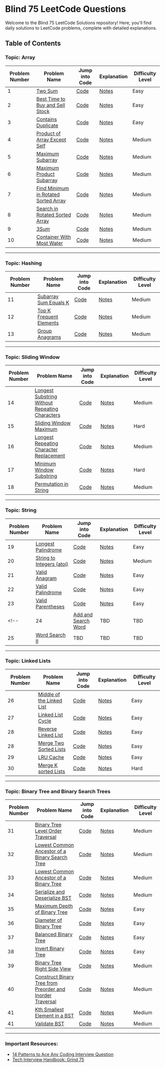 # Blind 75 LeetCode Questions

<!-- 
## Sliding Window

15. [Sliding Window Maximum](https://leetcode.com/problems/sliding-window-maximum/)
17. [Minimum Window Substring](https://leetcode.com/problems/minimum-window-substring/)


## String

20. [Add and Search Word](https://leetcode.com/problems/add-and-search-word-data-structure-design/)
21. [Word Search II](https://leetcode.com/problems/word-search-ii/)


## Binary
11. [Sum of Two Integers](https://leetcode.com/problems/sum-of-two-integers/)
12. [Number of 1 Bits](https://leetcode.com/problems/number-of-1-bits/)
13. [Counting Bits](https://leetcode.com/problems/counting-bits/)
14. [Missing Number](https://leetcode.com/problems/missing-number/)
15. [Reverse Bits](https://leetcode.com/problems/reverse-bits/)

## Dynamic Programming
16. [Climbing Stairs](https://leetcode.com/problems/climbing-stairs/)
17. [Coin Change](https://leetcode.com/problems/coin-change/)
18. [Longest Increasing Subsequence](https://leetcode.com/problems/longest-increasing-subsequence/)
19. [Longest Common Subsequence](https://leetcode.com/problems/longest-common-subsequence/)
20. [Word Break](https://leetcode.com/problems/word-break/)
21. [Combination Sum](https://leetcode.com/problems/combination-sum/)
22. [House Robber](https://leetcode.com/problems/house-robber/)
23. [House Robber II](https://leetcode.com/problems/house-robber-ii/)
24. [Decode Ways](https://leetcode.com/problems/decode-ways/)
25. [Unique Paths](https://leetcode.com/problems/unique-paths/)
26. [Jump Game](https://leetcode.com/problems/jump-game/)

## Interval
27. [Merge Intervals](https://leetcode.com/problems/merge-intervals/)
28. [Insert Interval](https://leetcode.com/problems/insert-interval/)
29. [Non-overlapping Intervals](https://leetcode.com/problems/non-overlapping-intervals/)
30. [Meeting Rooms](https://leetcode.com/problems/meeting-rooms/)
31. [Meeting Rooms II](https://leetcode.com/problems/meeting-rooms-ii/)

## Linked List

36. [Remove Nth Node From End of List](https://leetcode.com/problems/remove-nth-node-from-end-of-list/)
37. [Reorder List](https://leetcode.com/problems/reorder-list/)

## Matrix

38. [Set Matrix Zeroes](https://leetcode.com/problems/set-matrix-zeroes/)
39. [Spiral Matrix](https://leetcode.com/problems/spiral-matrix/)
40. [Rotate Image](https://leetcode.com/problems/rotate-image/)
41. [Word Search](https://leetcode.com/problems/word-search/)
42. [Number of Islands](https://leetcode.com/problems/number-of-islands/)

## Graph

43. [Clone Graph](https://leetcode.com/problems/clone-graph/)
44. [Pacific Atlantic Water Flow](https://leetcode.com/problems/pacific-atlantic-water-flow/)
45. [Surrounded Regions](https://leetcode.com/problems/surrounded-regions/)
46. [Course Schedule](https://leetcode.com/problems/course-schedule/)
47. [Alien Dictionary](https://leetcode.com/problems/alien-dictionary/)
48. [Graph Valid Tree](https://leetcode.com/problems/graph-valid-tree/)
49. [Number of Connected Components in an Undirected Graph](https://leetcode.com/problems/number-of-connected-components-in-an-undirected-graph/)


## Heap

59. [Find Median from Data Stream](https://leetcode.com/problems/find-median-from-data-stream/)

## Stack and Queue

65. [Generate Parentheses](https://leetcode.com/problems/generate-parentheses/)
67. [Longest Palindromic Substring](https://leetcode.com/problems/longest-palindromic-substring/)
68. [Palindrome Partitioning](https://leetcode.com/problems/palindrome-partitioning/)

## Tree

73. [Same Tree](https://leetcode.com/problems/same-tree/)
74. [Subtree of Another Tree](https://leetcode.com/problems/subtree-of-another-tree/)
55. [Implement Trie (Prefix Tree)](https://leetcode.com/problems/implement-trie-prefix-tree/) -->

Welcome to the Blind 75 LeetCode Solutions repository! Here, you'll find daily solutions to LeetCode problems, complete with detailed explanations.

## Table of Contents

### Topic: Array

| Problem Number | Problem Name                                                                                                                    | Jump into Code | Explanation | Difficulty Level |
| -------------- | ------------------------------------------------------------------------------------------------------------------------------- | -------------- | ----------- | ---------------- |
| 1              | [Two Sum](https://leetcode.com/problems/two-sum/)                                                                               | [Code](array/2-sum/solution.py)            | [Notes](array/2-sum/notes.md)         | Easy              |
| 2              | [Best Time to Buy and Sell Stock](https://leetcode.com/problems/best-time-to-buy-and-sell-stock/)                               | [Code](array/best-time-to-buy-and-sell-stock/solution.py)            | [Notes](array/best-time-to-buy-and-sell-stock/notes.md)         | Easy              |
| 3              | [Contains Duplicate](https://leetcode.com/problems/contains-duplicate/)                                                         | [Code](array/contains-duplicate/solution.py)            | [Notes](array/contains-duplicate/notes.md)         | Easy              |
| 4              | [Product of Array Except Self](https://leetcode.com/problems/product-of-array-except-self/)                                     | [Code](array/product-of-array-except-self/solution.py)            | [Notes](array/product-of-array-except-self/notes.md)         | Medium              |
| 5              | [Maximum Subarray](https://leetcode.com/problems/maximum-subarray/)                                                             | [Code](array/maximum-subarray/solution.py)            | [Notes](array/maximum-subarray/notes.md)         | Medium              |
| 6              | [Maximum Product Subarray](https://leetcode.com/problems/maximum-product-subarray/)                                             | [Code](array/maximum-product-subarray/solution.py)            | [Notes](array/maximum-product-subarray/notes.md)         | Medium              |
| 7              | [Find Minimum in Rotated Sorted Array](https://leetcode.com/problems/find-minimum-in-rotated-sorted-array/)                     | [Code](array/find-minimum-in-rotated-sorted-array/solution.py)            | [Notes](array/find-minimum-in-rotated-sorted-array/notes.md)         | Medium              |
| 8              | [Search in Rotated Sorted Array](https://leetcode.com/problems/search-in-rotated-sorted-array/)                                 | [Code](array/search-in-rotated-sorted-array/solution.py)            | [Notes](array/search-in-rotated-sorted-array/notes.md)         | Medium              |
| 9              | [3Sum](https://leetcode.com/problems/3sum/)                                                                                     | [Code](array/3sum/solution.py)            | [Notes](array/3sum/notes.md)         | Medium              |
| 10             | [Container With Most Water](https://leetcode.com/problems/container-with-most-water/)                                           | [Code](array/container-with-most-water/solution.py)            | [Notes](array/container-with-most-water/notes.md)         | Medium              |

---

### Topic: Hashing

| Problem Number | Problem Name                                                                                                                    | Jump into Code | Explanation | Difficulty Level |
| -------------- | ------------------------------------------------------------------------------------------------------------------------------- | -------------- | ----------- | ---------------- |
| 11             | [Subarray Sum Equals K](https://leetcode.com/problems/subarray-sum-equals-k)                                                    | [Code](hashing/subarray-sum-equals-k/solution.py)            | [Notes](hashing/subarray-sum-equals-k/notes.md)         | Medium              |
| 12             | [Top K Frequent Elements](https://leetcode.com/problems/top-k-frequent-elements/)                                               | [Code](hashing/top-k-frequent-elements/solution.py)            | [Notes](hashing/top-k-frequent-elements/notes.md)         | Medium              |
| 13             | [Group Anagrams](https://leetcode.com/problems/group-anagrams/)                                                                 | [Code](hashing/group-anagrams/solution.py)            | [Notes](hashing/group-anagrams/notes.md)         | Medium              |

---

### Topic: Sliding Window

| Problem Number | Problem Name                                                                                                                    | Jump into Code | Explanation | Difficulty Level |
| -------------- | ------------------------------------------------------------------------------------------------------------------------------- | -------------- | ----------- | ---------------- |
| 14             | [Longest Substring Without Repeating Characters](https://leetcode.com/problems/longest-substring-without-repeating-characters/) | [Code](sliding-window/longest-substring-without-repeating-characters/solution.py)            | [Notes](sliding-window/longest-substring-without-repeating-characters/notes.md)         | Medium              |
| 15             | [Sliding Window Maximum](https://leetcode.com/problems/sliding-window-maximum/)                                                 | [Code](sliding-window/sliding-window-maximum/solution.py)            | [Notes](sliding-window/sliding-window-maximum/notes.md)         | Hard              |
| 16             | [Longest Repeating Character Replacement](https://leetcode.com/problems/longest-repeating-character-replacement/)               | [Code](sliding-window/longest-repeating-character-replacement/solution.py)            | [Notes](sliding-window/longest-repeating-character-replacement/notes.md)         | Medium              |
| 17             | [Minimum Window Substring](https://leetcode.com/problems/minimum-window-substring/)                                             | [Code](sliding-window/minimum-window-substring/solution.py)            | [Notes](sliding-window/minimum-window-substring/notes.md)         | Hard              |
| 18             | [Permutation in String](https://leetcode.com/problems/permutation-in-string/)                                                   | [Code](sliding-window/permutation-in-string/solution.py)            | [Notes](sliding-window/permutation-in-string/notes.md)         | Medium              |

---

### Topic: String

| Problem Number | Problem Name                                                                                                                    | Jump into Code | Explanation | Difficulty Level |
| -------------- | ------------------------------------------------------------------------------------------------------------------------------- | -------------- | ----------- | ---------------- |
| 19             | [Longest Palindrome](https://leetcode.com/problems/longest-palindrome/)                                                                   | [Code](string/longest-palindrome/solution.py)            | [Notes](string/longest-palindrome/notes.md)         | Easy              |
| 20             | [String to Integers (atoi)](https://leetcode.com/problems/string-to-integer-atoi/)                                                                   | [Code](string/string-to-integer-atoi/solution.py)            | [Notes](string/string-to-integer-atoi/notes.md)         | Medium              |
| 21             | [Valid Anagram](https://leetcode.com/problems/valid-anagram/)                                                                   | [Code](string/valid-anagram/solution.py)            | [Notes](string/valid-anagram/notes.md)         | Easy              |
| 22             | [Valid Palindrome](https://leetcode.com/problems/valid-palindrome/)                                                                   | [Code](string/valid-palindrome/solution.py)            | [Notes](string/valid-palindrome/notes.md)         | Easy              |
| 23             | [Valid Parentheses](https://leetcode.com/problems/valid-parentheses/)                                                                   | [Code](string/valid-parentheses/solution.py)            | [Notes](string/valid-parentheses/notes.md)         | Easy              |
<!-- | 24             | [Add and Search Word](https://leetcode.com/problems/add-and-search-word-data-structure-design/)                                 | TBD            | TBD         | TBD              |
| 25             | [Word Search II](https://leetcode.com/problems/word-search-ii/)                                                                 | TBD            | TBD         | TBD              | -->

---

### Topic: Linked Lists

| Problem Number | Problem Name                                                                                                                    | Jump into Code | Explanation | Difficulty Level |
| -------------- | ------------------------------------------------------------------------------------------------------------------------------- | -------------- | ----------- | ---------------- |
| 26             | [Middle of the Linked List](https://leetcode.com/problems/middle-of-the-linked-list)                                 | [Code](linked-lists/middle-of-the-linked-list/solution.py)            | [Notes](linked-lists/middle-of-the-linked-list/notes.md)         | Easy |
| 27             | [Linked List Cycle](https://leetcode.com/problems/linked-list-cycle)                                 | [Code](linked-lists/linked-list-cycle/solution.py)            | [Notes](linked-lists/linked-list-cycle/notes.md)         | Easy |
| 28             | [Reverse Linked List](https://leetcode.com/problems/reverse-linked-list)                                 | [Code](linked-lists/reverse-linked-list/solution.py)            | [Notes](linked-lists/reverse-linked-list/notes.md)         | Easy |
| 28             | [Merge Two Sorted Lists](https://leetcode.com/problems/merge-two-sorted-lists/)                                 | [Code](linked-lists/merge-two-sorted-lists/solution.py)            | [Notes](linked-lists/merge-two-sorted-lists/notes.md)         | Easy |
| 29             | [LRU Cache](https://leetcode.com/problems/lru-cache/)                                 | [Code](linked-lists/lru-cache/solution.py)            | [Notes](linked-lists/lru-cache/notes.md)         | Easy |
| 30             | [Merge K sorted Lists](https://leetcode.com/problems/merge-k-sorted-lists)                                 | [Code](linked-lists/merge-k-sorted-lists/solution.py)            | [Notes](linked-lists/merge-k-sorted-lists/notes.md)         | Hard |

---

### Topic: Binary Tree and Binary Search Trees

| Problem Number | Problem Name                                                                                                                    | Jump into Code | Explanation | Difficulty Level |
| -------------- | ------------------------------------------------------------------------------------------------------------------------------- | -------------- | ----------- | ---------------- |
| 31             | [Binary Tree Level Order Traversal](https://leetcode.com/problems/binary-tree-level-order-traversal/)                                                       | [Code](trees/binary-tree-level-order-traversal/solution.py)            | [Notes](trees/binary-tree-level-order-traversal/notes.md)         | Medium              |
| 32             | [Lowest Common Ancestor of a Binary Search Tree](https://leetcode.com/problems/lowest-common-ancestor-of-a-binary-search-tree/)                                                       | [Code](trees/lowest-common-ancestor-of-a-binary-search-tree/solution.py)            | [Notes](trees/lowest-common-ancestor-of-a-binary-search-tree/notes.md)         | Medium              |
| 33             | [Lowest Common Ancestor of a Binary Tree](https://leetcode.com/problems/lowest-common-ancestor-of-a-binary-tree/)                                                       | [Code](trees/lowest-common-ancestor-of-a-binary-tree/solution.py)            | [Notes](trees/lowest-common-ancestor-of-a-binary-tree/notes.md)         | Medium              |
| 34             | [Serialize and Deserialize BST](https://leetcode.com/problems/serialize-and-deserialize-bst/)                                                       | [Code](trees/serialize-and-deserialize-bst/solution.py)            | [Notes](trees/serialize-and-deserialize-bst/notes.md)         | Medium              |
| 35             | [Maximum Depth of Binary Tree](https://leetcode.com/problems/maximum-depth-of-binary-tree/)                                                       | [Code](trees/maximum-depth-of-binary-tree/solution.py)            | [Notes](trees/maximum-depth-of-binary-tree/notes.md)         | Easy              |
| 36             | [Diameter of Binary Tree](https://leetcode.com/problems/diameter-of-binary-tree/)                                                       | [Code](trees/diameter-of-binary-tree/solution.py)            | [Notes](trees/diameter-of-binary-tree/notes.md)         | Easy              |
| 37             | [Balanced Binary Tree](https://leetcode.com/problems/balanced-binary-tree/)                                                      | [Code](trees/balanced-binary-tree/solution.py)            | [Notes](trees/balanced-binary-tree/notes.md)         | Easy              |
| 38             | [Invert Binary Tree](https://leetcode.com/problems/invert-binary-tree/)                                                      | [Code](trees/invert-binary-tree/solution.py)            | [Notes](trees/invert-binary-tree/notes.md)         | Easy              |
| 39             | [Binary Tree Right Side View](https://leetcode.com/problems/binary-tree-right-side-view)                                                      | [Code](trees/binary-tree-right-side-view/solution.py)            | [Notes](trees/binary-tree-right-side-view/notes.md)         | Medium              |
| 40             | [Construct Binary Tree from Preorder and Inorder Traversal](https://leetcode.com/problems/construct-binary-tree-from-preorder-and-inorder-traversal)                                                      | [Code](trees/construct-binary-tree-from-preorder-and-inorder-traversal/solution.py)            | [Notes](trees/construct-binary-tree-from-preorder-and-inorder-traversal/notes.md)         | Medium              |
| 41             | [Kth Smallest Element in a BST](https://leetcode.com/problems/kth-smallest-element-in-a-bst/)                                                      | [Code](trees/kth-smallest-element-in-a-bst/solution.py)            | [Notes](trees/kth-smallest-element-in-a-bst/notes.md)         | Medium              |
| 41             | [Validate BST](https://leetcode.com/problems/validate-binary-search-tree/)                                                      | [Code](trees/validate-binary-search-tree/solution.py)            | [Notes](trees/validate-binary-search-tree/notes.md)         | Medium              |

---


<!-- ### Topic: Binary

| Problem Number | Problem Name                                                                                                                    | Jump into Code | Explanation | Difficulty Level |
| -------------- | ------------------------------------------------------------------------------------------------------------------------------- | -------------- | ----------- | ---------------- |

| 31             | [Number of 1 Bits](https://leetcode.com/problems/number-of-1-bits/)                                                             | TBD            | TBD         | TBD              |
| 32             | [Counting Bits](https://leetcode.com/problems/counting-bits/)                                                                   | TBD            | TBD         | TBD              |
| 33             | [Missing Number](https://leetcode.com/problems/missing-number/)                                                                 | TBD            | TBD         | TBD              |
| 34             | [Reverse Bits](https://leetcode.com/problems/reverse-bits/)                                                                     | TBD            | TBD         | TBD              |
| 35             | [Sum of Two Integers](https://leetcode.com/problems/sum-of-two-integers/)                                                       | TBD            | TBD         | TBD              | -->

### Important Resources:

* [14 Patterns to Ace Any Coding Interview Question](https://hackernoon.com/14-patterns-to-ace-any-coding-interview-question-c5bb3357f6ed)
* [Tech Interview Handbook: Grind 75](https://www.techinterviewhandbook.org/grind75/)
